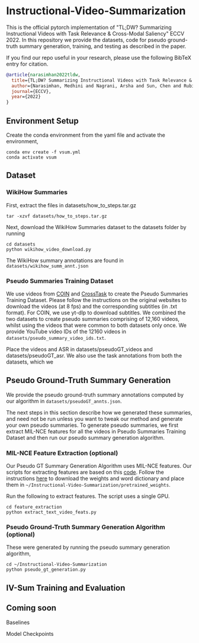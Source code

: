 # Instructional-Video-Summarization
This is the official pytorch implementation of "TL;DW? Summarizing Instructional Videos with Task Relevance &amp; Cross-Modal Saliency" ECCV 2022.
In this repository we provide the datasets, code for pseudo ground-truth summary generation, training, and testing as described in the paper. 

If you find our repo useful in your research, please use the following BibTeX entry for citation.

```BibTeX
@article{narasimhan2022tldw,
  title={TL;DW? Summarizing Instructional Videos with Task Relevance & Cross-Modal Saliency},
  author={Narasimhan, Medhini and Nagrani, Arsha and Sun, Chen and Rubinstein, Michael and Darrell, Trevor and Rohrbach, Anna and Schmid, Cordelia},
  journal={ECCV},
  year={2022}
}
```

## Environment Setup

Create the conda environment from the yaml file and activate the environment,

```
conda env create -f vsum.yml
conda activate vsum
```

## Dataset

### WikiHow Summaries

First, extract the files in datasets/how_to_steps.tar.gz

```
tar -xzvf datasets/how_to_steps.tar.gz
```

Next, download the WikiHow Summaries dataset to the datasets folder by running

```
cd datasets
python wikihow_video_download.py
```

The WikiHow summary annotations are found in ``datasets/wikihow_summ_annt.json`` 

### Pseudo Summaries Training Dataset

We use videos from [COIN](https://coin-dataset.github.io/) and [CrossTask](https://github.com/DmZhukov/CrossTask) to create the Pseudo Summaries Training Dataset. Please follow the instructions on the original websites to download the videos (at 8 fps) and the corresponding subtitles (in .txt format). For COIN, we use yt-dlp to download subtitles. We combined the two datasets to create pseudo summaries comprising of 12,160 videos, whilst using the videos that were common to both datasets only once. We provide YouTube video IDs of the 12160 videos in ``datasets/pseudo_summary_video_ids.txt``. 

Place the videos and ASR in datasets/pseudoGT_videos and datasets/pseudoGT_asr. We also use the task annotations from both the datasets, which we  

## Pseudo Ground-Truth Summary Generation

We provide the pseudo ground-truth summary annotations computed by our algorithm in ``datasets/pseudoGT_annts.json``. 

The next steps in this section describe how we generated these summaries, and need not be run unless you want to tweak our method and generate your own pseudo summaries. To generate pseudo summaries, we first extract MIL-NCE features for all the videos in Pseudo Summaries Training Dataset and then run our pseudo summary generation algorithm. 

### MIL-NCE Feature Extraction (optional)

Our Pseudo GT Summary Generation Algorithm uses MIL-NCE features. Our scripts for extracting features are based on this [code](https://github.com/antoine77340/S3D_HowTo100M). Follow the instructions [here](https://github.com/antoine77340/S3D_HowTo100M#getting-the-data) to download the weights and word dictionary and place them in ``~/Instructional-Video-Summarization/pretrained_weights``.

Run the following to extract features. The script uses a single GPU.  

```
cd feature_extraction
python extract_text_video_feats.py
```

### Pseudo Ground-Truth Summary Generation Algorithm (optional)

These were generated by running the pseudo summary generation algorithm, 

```
cd ~/Instructional-Video-Summarization
python pseudo_gt_generation.py
```

## IV-Sum Training and Evaluation


## Coming soon

Baselines

Model Checkpoints
